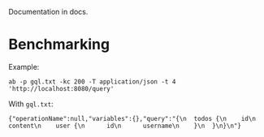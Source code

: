 Documentation in docs.

# Benchmarking

Example:

```
ab -p gql.txt -kc 200 -T application/json -t 4 'http://localhost:8080/query'
```

With `gql.txt`:

```
{"operationName":null,"variables":{},"query":"{\n  todos {\n    id\n    content\n    user {\n      id\n      username\n    }\n  }\n}\n"}
```
